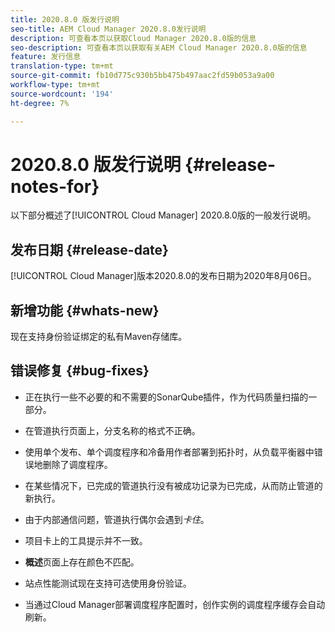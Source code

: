 ```yaml
---
title: 2020.8.0 版发行说明
seo-title: AEM Cloud Manager 2020.8.0发行说明
description: 可查看本页以获取Cloud Manager 2020.8.0版的信息
seo-description: 可查看本页以获取有关AEM Cloud Manager 2020.8.0版的信息
feature: 发行信息
translation-type: tm+mt
source-git-commit: fb10d775c930b5bb475b497aac2fd59b053a9a00
workflow-type: tm+mt
source-wordcount: '194'
ht-degree: 7%

---
```


# 2020.8.0 版发行说明 {#release-notes-for}

以下部分概述了[!UICONTROL Cloud Manager] 2020.8.0版的一般发行说明。

## 发布日期 {#release-date}

[!UICONTROL Cloud Manager]版本2020.8.0的发布日期为2020年8月06日。

## 新增功能 {#whats-new}

现在支持身份验证绑定的私有Maven存储库。

## 错误修复 {#bug-fixes}

* 正在执行一些不必要的和不需要的SonarQube插件，作为代码质量扫描的一部分。

* 在管道执行页面上，分支名称的格式不正确。

* 使用单个发布、单个调度程序和冷备用作者部署到拓扑时，从负载平衡器中错误地删除了调度程序。

* 在某些情况下，已完成的管道执行没有被成功记录为已完成，从而防止管道的新执行。

* 由于内部通信问题，管道执行偶尔会遇到&#x200B;*卡住*。

* 项目卡上的工具提示并不一致。

* **概述**&#x200B;页面上存在颜色不匹配。

* 站点性能测试现在支持可选使用身份验证。

* 当通过Cloud Manager部署调度程序配置时，创作实例的调度程序缓存会自动刷新。

